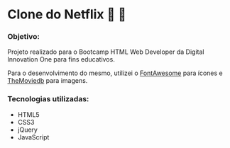 # Clone do Netflix :popcorn: :cinema:

### Objetivo:

Projeto realizado para o Bootcamp HTML Web Developer da Digital Innovation One para fins educativos.

Para o desenvolvimento do mesmo, utilizei o [FontAwesome]( https://fontawesome.com/ ) para ícones e [TheMoviedb](https://www.themoviedb.org/?language=pt-BR) para imagens.

### Tecnologias utilizadas:

- HTML5
- CSS3
- jQuery
- JavaScript